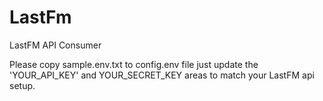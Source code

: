 # LastFm 
LastFM API Consumer

Please copy sample.env.txt to config.env file just update the
'YOUR_API_KEY' and YOUR_SECRET_KEY 
areas to match your LastFM api setup.